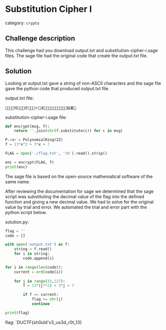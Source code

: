 # Substitution Cipher I
category: `crypto`

## Challenge description
This challenge had you download output.txt and substitution-cipher-i.sage files. The sage file had the original code that create
the output.txt file.

## Solution
Looking at output.txt gave a string of non-ASCII characters and the sage file gave the python code that produced output.txt file.

output.txt file:
```
𖿫𖝓玲𰆽𪃵𢙿疗𫢋𥆛🴃䶹𬑽蒵𜭱𫢋𪃵蒵🴃𜭱𩕑疗𪲳𜭱窇蒵𱫳
```
substitution-cipher-i.sage file:
```python
def encrypt(msg, f):
    return ''.join(chr(f.substitute(c)) for c in msg)

P.<x> = PolynomialRing(ZZ)
f = 13*x^2 + 3*x + 7

FLAG = open('./flag.txt', 'rb').read().strip()

enc = encrypt(FLAG, f)
print(enc)
```
The sage file is based on the open-source mathematical software of the same name.

After reviewing the documentation for sage we determined that the sage script was substituting
the decimal value of the flag into the defined function and giving a new decimal value. We 
had to solve for the original value by trial and error. We automated the trial and error part with the
python script below.

solution.py:
```python
flag = ''
code = []

with open('output.txt') as f:
    string = f.read()
    for i in string:
        code.append(i)

for i in range(len(code)):
    current = ord(code[i])
    
    for j in range(33,127):
        f = 13*(j**2) + 3*j + 7

        if f == current:
            flag += chr(j)
            continue

print(flag)
````
flag: `DUCTF{sh0uld'v3_us3d_r0t_13}
